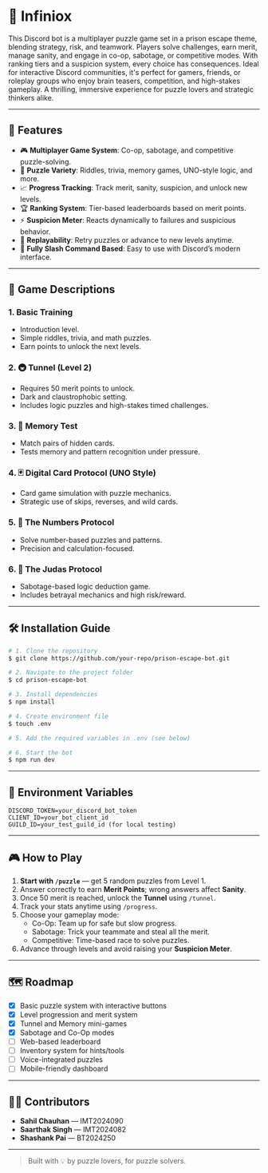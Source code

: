 # 🧠 Infiniox

This Discord bot is a multiplayer puzzle game set in a prison escape theme, blending strategy, risk, and teamwork. Players solve challenges, earn merit, manage sanity, and engage in co-op, sabotage, or competitive modes. With ranking tiers and a suspicion system, every choice has consequences. Ideal for interactive Discord communities, it's perfect for gamers, friends, or roleplay groups who enjoy brain teasers, competition, and high-stakes gameplay. A thrilling, immersive experience for puzzle lovers and strategic thinkers alike.

---

## 🚀 Features

- 🎮 **Multiplayer Game System**: Co-op, sabotage, and competitive puzzle-solving.
- 🧩 **Puzzle Variety**: Riddles, trivia, memory games, UNO-style logic, and more.
- 📈 **Progress Tracking**: Track merit, sanity, suspicion, and unlock new levels.
- 🏆 **Ranking System**: Tier-based leaderboards based on merit points.
- ⚡ **Suspicion Meter**: Reacts dynamically to failures and suspicious behavior.
- 🔄 **Replayability**: Retry puzzles or advance to new levels anytime.
- 💬 **Fully Slash Command Based**: Easy to use with Discord’s modern interface.

---

## 🧩 Game Descriptions

### 1. **Basic Training**
- Introduction level.
- Simple riddles, trivia, and math puzzles.
- Earn points to unlock the next levels.

### 2. **🚇 Tunnel (Level 2)**
- Requires 50 merit points to unlock.
- Dark and claustrophobic setting.
- Includes logic puzzles and high-stakes timed challenges.

### 3. **🎴 Memory Test**
- Match pairs of hidden cards.
- Tests memory and pattern recognition under pressure.

### 4. **🃏 Digital Card Protocol (UNO Style)**
- Card game simulation with puzzle mechanics.
- Strategic use of skips, reverses, and wild cards.

### 5. **🔢 The Numbers Protocol**
- Solve number-based puzzles and patterns.
- Precision and calculation-focused.

### 6. **👥 The Judas Protocol**
- Sabotage-based logic deduction game.
- Includes betrayal mechanics and high risk/reward.

---

## 🛠️ Installation Guide

```bash
# 1. Clone the repository
$ git clone https://github.com/your-repo/prison-escape-bot.git

# 2. Navigate to the project folder
$ cd prison-escape-bot

# 3. Install dependencies
$ npm install

# 4. Create environment file
$ touch .env

# 5. Add the required variables in .env (see below)

# 6. Start the bot
$ npm run dev
```

---

## 🔧 Environment Variables

```
DISCORD_TOKEN=your_discord_bot_token
CLIENT_ID=your_bot_client_id
GUILD_ID=your_test_guild_id (for local testing)
```

---

## 🎮 How to Play

1. **Start with `/puzzle`** — get 5 random puzzles from Level 1.
2. Answer correctly to earn **Merit Points**; wrong answers affect **Sanity**.
3. Once 50 merit is reached, unlock the **Tunnel** using `/tunnel`.
4. Track your stats anytime using `/progress`.
5. Choose your gameplay mode:
   - Co-Op: Team up for safe but slow progress.
   - Sabotage: Trick your teammate and steal all the merit.
   - Competitive: Time-based race to solve puzzles.
6. Advance through levels and avoid raising your **Suspicion Meter**.

---

## 🗺️ Roadmap

- [x] Basic puzzle system with interactive buttons
- [x] Level progression and merit system
- [x] Tunnel and Memory mini-games
- [x] Sabotage and Co-Op modes
- [ ] Web-based leaderboard
- [ ] Inventory system for hints/tools
- [ ] Voice-integrated puzzles
- [ ] Mobile-friendly dashboard

---

## 👨‍💻 Contributors

- **Sahil Chauhan** — IMT2024090
- **Saarthak Singh** — IMT2024082
- **Shashank Pai** — BT2024250

---

> Built with 💡 by puzzle lovers, for puzzle solvers.

